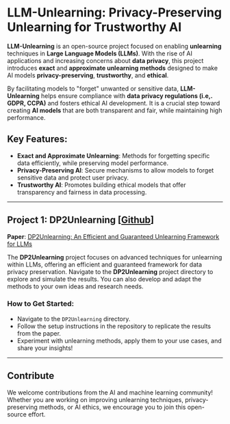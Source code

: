 # LLM-Unlearning: Privacy-Preserving Unlearning for Trustworthy AI

**LLM-Unlearning** is an open-source project focused on enabling **unlearning** techniques in **Large Language Models (LLMs)**. With the rise of AI applications and increasing concerns about **data privacy**, this project introduces **exact** and **approximate unlearning methods** designed to make AI models **privacy-preserving**, **trustworthy**, and **ethical**. 

By facilitating models to "forget" unwanted or sensitive data, **LLM-Unlearning** helps ensure compliance with **data privacy regulations (i.e,. GDPR, CCPA)** and fosters ethical AI development. It is a crucial step toward creating **AI models** that are both transparent and fair, while maintaining high performance.

## Key Features:
- **Exact and Approximate Unlearning**: Methods for forgetting specific data efficiently, while preserving model performance.
- **Privacy-Preserving AI**: Secure mechanisms to allow models to forget sensitive data and protect user privacy.
- **Trustworthy AI**: Promotes building ethical models that offer transparency and fairness in data processing.

---

## Project 1: DP2Unlearning [<a href="https://github.com/tamimalmahmud/LLM-Unlearning/tree/main/DP2Unlearning">Github</a>]

**Paper**: [DP2Unlearning: An Efficient and Guaranteed Unlearning Framework for LLMs](https://papers.ssrn.com/sol3/papers.cfm?abstract_id=5217160)

The **DP2Unlearning** project focuses on advanced techniques for unlearning within LLMs, offering an efficient and guaranteed framework for data privacy preservation. Navigate to the **DP2Unlearning** project directory to explore and simulate the results. You can also develop and adapt the methods to your own ideas and research needs.

### How to Get Started:
- Navigate to the `DP2Unlearning` directory. 
- Follow the setup instructions in the repository to replicate the results from the paper.
- Experiment with unlearning methods, apply them to your use cases, and share your insights!

---

## Contribute

We welcome contributions from the AI and machine learning community! Whether you are working on improving unlearning techniques, privacy-preserving methods, or AI ethics, we encourage you to join this open-source effort. 

